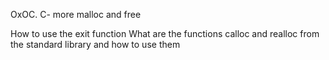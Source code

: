 OxOC. C- more malloc and free

How to use the exit function
What are the functions calloc and realloc from the standard library and how to use them
